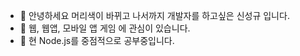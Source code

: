 - 👋 안녕하세요 머리색이 바뀌고 나서까지 개발자를 하고싶은 신성규 입니다.
- 👀 웹, 웹앱, 모바일 앱 게임 에 관심이 있습니다.
- 🌱 현 Node.js를 중점적으로 공부중입니다.


<!---
sinsk23/sinsk23 is a ✨ special ✨ repository because its `README.md` (this file) appears on your GitHub profile.
You can click the Preview link to take a look at your changes.
--->
